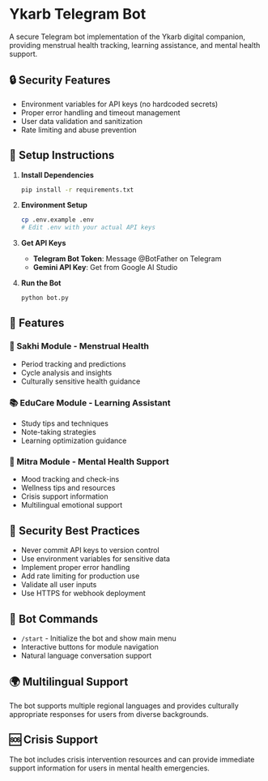 # Ykarb Telegram Bot

A secure Telegram bot implementation of the Ykarb digital companion, providing menstrual health tracking, learning assistance, and mental health support.

## 🔒 Security Features

- Environment variables for API keys (no hardcoded secrets)
- Proper error handling and timeout management
- User data validation and sanitization
- Rate limiting and abuse prevention

## 🚀 Setup Instructions

1. **Install Dependencies**
   ```bash
   pip install -r requirements.txt
   ```

2. **Environment Setup**
   ```bash
   cp .env.example .env
   # Edit .env with your actual API keys
   ```

3. **Get API Keys**
   - **Telegram Bot Token**: Message @BotFather on Telegram
   - **Gemini API Key**: Get from Google AI Studio

4. **Run the Bot**
   ```bash
   python bot.py
   ```

## 🌟 Features

### 🌸 Sakhi Module - Menstrual Health
- Period tracking and predictions
- Cycle analysis and insights
- Culturally sensitive health guidance

### 📚 EduCare Module - Learning Assistant
- Study tips and techniques
- Note-taking strategies
- Learning optimization guidance

### 💚 Mitra Module - Mental Health Support
- Mood tracking and check-ins
- Wellness tips and resources
- Crisis support information
- Multilingual emotional support

## 🔐 Security Best Practices

- Never commit API keys to version control
- Use environment variables for sensitive data
- Implement proper error handling
- Add rate limiting for production use
- Validate all user inputs
- Use HTTPS for webhook deployment

## 📱 Bot Commands

- `/start` - Initialize the bot and show main menu
- Interactive buttons for module navigation
- Natural language conversation support

## 🌍 Multilingual Support

The bot supports multiple regional languages and provides culturally appropriate responses for users from diverse backgrounds.

## 🆘 Crisis Support

The bot includes crisis intervention resources and can provide immediate support information for users in mental health emergencies.